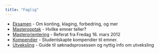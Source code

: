 ```yaml
---
title: "Faglig"
---
```


- [Eksamen](/wiki/online/info/faglig/eksamen/) - Om konting, klaging, forbedring, og mer
- [Masteropptak](/wiki/online/info/faglig/masteropptak/) - Hvilke emner teller?
- [Masterorientering](/wiki/online/info/faglig/masterorientering/) - Referat fra Fredag 16. mars 2012
- [Kompendier](/wiki/online/info/faglig/kompendier/) - Studentskapte kompendier til emner.
- [Utveksling](/wiki/online/info/faglig/utveksling/) - Guide til søknadsprosessen og nyttig info om utveksling